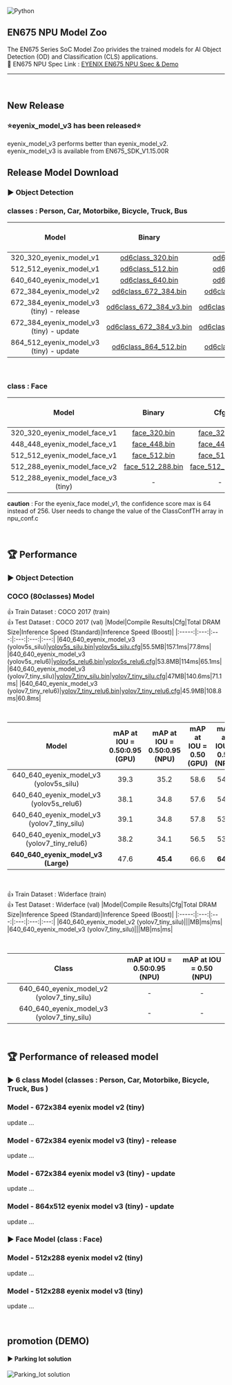 
<img alt="Python" src ="https://img.shields.io/badge/python-3.8-orange"/>


## EN675 NPU Model Zoo
The EN675 Series SoC Model Zoo privides the trained models for AI Object Detection (OD) and Classification (CLS) applications.  
:rocket: EN675 NPU Spec Link : [EYENIX EN675 NPU Spec & Demo](https://resonant-duke-420.notion.site/EN675-AI-NPU-Solution-d407c17992d8447b9c98ac2bfede8cdb)
***
&#160;
## New Release
### ⭐eyenix_model_v3 has been released⭐ 
eyenix_model_v3 performs better than eyenix_model_v2.  
eyenix_model_v3 is available from EN675_SDK_V1.15.00R
&#160;

## Release Model Download
### ▶ Object Detection
### **classes** : Person, Car, Motorbike, Bicycle, Truck, Bus  


|Model|Binary|Cfg|Total DRAM Size|Inference Speed (Standard)|Inference Speed (Boost)| mAP|
|:-----:|:---:|:---:|:---:|:---:|:---:|:---:|
|320_320_eyenix_model_v1|[od6class_320.bin](https://github.com/Eyenix/en675_model_zoo/files/9623476/od6class_320.zip)|[od6class_320.cfg](https://github.com/Eyenix/en675_model_zoo/files/12812959/od6class_320.zip)|11MB|26ms|13ms| - |
|512_512_eyenix_model_v1|[od6class_512.bin](https://github.com/Eyenix/en675_model_zoo/files/9466035/od6class_512.zip)|[od6class_512.cfg](https://github.com/Eyenix/en675_model_zoo/files/12812963/od6class_512.zip)|18MB|37ms|20ms| - |
|640_640_eyenix_model_v1|[od6class_640.bin](https://github.com/Eyenix/en675_model_zoo/files/9485743/od6class_640.zip)|[od6class_640.cfg](https://github.com/Eyenix/en675_model_zoo/files/12812969/od6class_640.zip)|25MB|54ms|29ms| - |
|672_384_eyenix_model_v2|[od6class_672_384.bin](https://github.com/Eyenix/en675_model_zoo/files/12459169/od6class_672_384.zip)|[od6class_672_384.cfg](https://github.com/Eyenix/en675_model_zoo/files/12812971/od6class_672_384.zip)|22MB|63ms|28ms| [Click](#model---672x384-eyenix-model-v2-tiny) |
|672_384_eyenix_model_v3 (tiny) - release|[od6class_672_384_v3.bin](https://github.com/user-attachments/files/19480573/od6class_672_384_v3_bin.zip)|[od6class_672_384_v3.cfg](https://github.com/user-attachments/files/19480585/od6class_672_384_v3_cfg.zip)|30MB|-ms|-ms| [Click](#model---672x384-eyenix-model-v3-tiny---release) |
|672_384_eyenix_model_v3 (tiny) - update|[od6class_672_384_v3.bin](https://github.com/user-attachments/files/19480594/od6class_672_384_v3_bin.zip)|[od6class_672_384_v3.cfg](https://github.com/user-attachments/files/19480604/od6class_672_384_v3_cfg.zip)|30MB|-ms|-ms| [Click](#model---672x384-eyenix-model-v3-tiny---update) |
|864_512_eyenix_model_v3 (tiny) - update|[od6class_864_512.bin](https://github.com/user-attachments/files/19480608/od6class_864_512_bin.zip)|[od6class_864_512.cfg](https://github.com/user-attachments/files/19480610/od6class_864_512_cfg.zip)|44MB|-ms|-ms| [Click](#model---864x512-eyenix-model-v3-tiny---update) |


&#160;

### **class** : Face  


|Model|Binary|Cfg|Total DRAM Size|Inference Speed (Standard)|Inference Speed (Boost)| mAP |
|:-----:|:---:|:---:|:---:|:---:|:---:|:---:|
|320_320_eyenix_model_face_v1|[face_320.bin](https://github.com/Eyenix/en675_model_zoo/files/9925058/face_320.zip)|[face_320.cfg](https://github.com/Eyenix/en675_model_zoo/files/12813033/face_320.zip)|12MB|22ms|11ms| - |
|448_448_eyenix_model_face_v1|[face_448.bin](https://github.com/Eyenix/en675_model_zoo/files/9925059/face_448.zip)|[face_448.cfg](https://github.com/Eyenix/en675_model_zoo/files/12813035/face_448.zip)|23MB|50ms|20ms| - |
|512_512_eyenix_model_face_v1|[face_512.bin](https://github.com/Eyenix/en675_model_zoo/files/9925060/face_512.zip)|[face_512.cfg](https://github.com/Eyenix/en675_model_zoo/files/12813036/face_512.zip)|31MB|68ms|28ms| - |  
|512_288_eyenix_model_face_v2|[face_512_288.bin](https://github.com/Eyenix/en675_model_zoo/files/12459171/face_512_288.zip)|[face_512_288.cfg](https://github.com/Eyenix/en675_model_zoo/files/12813038/face_512_288.zip)|14MB|38ms|17ms| [Click](#model---512x288-eyenix-model-v2-tiny) |
|512_288_eyenix_model_face_v3 (tiny)|-|-|-MB|-ms|-ms| [Click](#model---512x288-eyenix-model-v3-tiny) |

**caution** : For the eyenix_face model_v1, the confidence score max is 64 instead of 256. User needs to change the value of the ClassConfTH array in npu_conf.c


&#160;

## 🏆 Performance
### ▶ Object Detection
### COCO (80classes) Model  
👍 Train Dataset : COCO 2017 (train)  
👍 Test Dataset : COCO 2017 (val)
|Model|Compile Results|Cfg|Total DRAM Size|Inference Speed (Standard)|Inference Speed (Boost)|
|:-----:|:---:|:---:|:---:|:---:|:---:|
|640_640_eyenix_model_v3 (yolov5s_silu)|[yolov5s_silu.bin](https://github.com/user-attachments/files/19480519/yolov5s_silu.bin.zip)|[yolov5s_silu.cfg](https://github.com/user-attachments/files/19480521/yolov5s_silu.cfg.zip)|55.5MB|157.1ms|77.8ms|
|640_640_eyenix_model_v3 (yolov5s_relu6)|[yolov5s_relu6.bin](https://github.com/user-attachments/files/19480508/yolov5s_relu6.zip)|[yolov5s_relu6.cfg](https://github.com/user-attachments/files/19480514/yolov5s_relu6.zip)|53.8MB|114ms|65.1ms|
|640_640_eyenix_model_v3 (yolov7_tiny_silu)|[yolov7_tiny_silu.bin](https://github.com/user-attachments/files/19480501/yolov7_tiny_silu.zip)|[yolov7_tiny_silu.cfg](https://github.com/user-attachments/files/19480498/yolov7_tiny_silu.zip)|47MB|140.6ms|71.1ms|
|640_640_eyenix_model_v3 (yolov7_tiny_relu6)|[yolov7_tiny_relu6.bin](https://github.com/user-attachments/files/19480490/yolov7_tiny_relu6.zip)|[yolov7_tiny_relu6.cfg](https://github.com/user-attachments/files/19480495/yolov7_tiny_relu6.zip)|45.9MB|108.8ms|60.8ms|

&#160;

|Model|mAP at IOU = 0.50:0.95 (GPU)|mAP at IOU = 0.50:0.95 (NPU)| mAP at IOU = 0.50 (GPU)|mAP at IOU = 0.50 (NPU)|
|:-----:|:---:|:---:|:---:|:---:|
|640_640_eyenix_model_v3 (yolov5s_silu)|39.3|35.2|58.6|54.7|
|640_640_eyenix_model_v3 (yolov5s_relu6)|38.1|34.8|57.6|54.4|
|640_640_eyenix_model_v3 (yolov7_tiny_silu)|39.1|34.8|57.8|53.9|
|640_640_eyenix_model_v3 (yolov7_tiny_relu6)|38.2|34.1|56.5|53.1|
|**640_640_eyenix_model_v3 (Large)**|47.6|**45.4**|66.6|**64.1**|

&#160;

👍 Train Dataset : Widerface (train)  
👍 Test Dataset : Widerface (val)
|Model|Compile Results|Cfg|Total DRAM Size|Inference Speed (Standard)|Inference Speed (Boost)|
|:-----:|:---:|:---:|:---:|:---:|:---:|
|640_640_eyenix_model_v2 (yolov7_tiny_silu)|||MB|ms|ms|
|640_640_eyenix_model_v3 (yolov7_tiny_silu)|||MB|ms|ms|

&#160;

|Class|mAP at IOU = 0.50:0.95 (NPU)|mAP at IOU = 0.50 (NPU)|
|:-----:|:---:|:---:|
|640_640_eyenix_model_v2 (yolov7_tiny_silu)| - | - |
|640_640_eyenix_model_v3 (yolov7_tiny_silu)| - | - |

&#160;

## 🏆 Performance of released model
### ▶ 6 class Model  (**classes** : Person, Car, Motorbike, Bicycle, Truck, Bus  )

### Model - 672x384 eyenix model v2 (tiny)  

update ...

### Model - 672x384 eyenix model v3 (tiny) - release

update ...

### Model - 672x384 eyenix model v3 (tiny) - update

update ...

### Model - 864x512 eyenix model v3 (tiny) - update

update ...
&#160;

### ▶ Face Model (**class** : Face)

### Model - 512x288 eyenix model v2 (tiny)  

update ...

### Model - 512x288 eyenix model v3 (tiny)  

update ...

&#160;

## promotion (DEMO)
#### ▶ Parking lot solution
![Parking_lot solution](https://user-images.githubusercontent.com/66294848/188069884-3441a15f-2a91-477a-b8d1-6337c931c25d.gif)

&#160;
